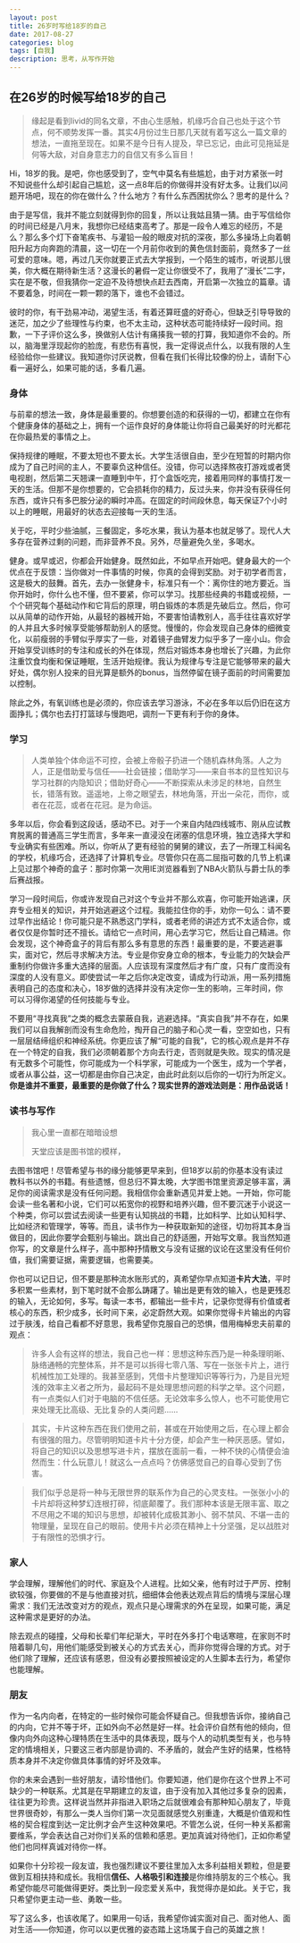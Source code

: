 ```yaml
---
layout: post
title: 26岁时写给18岁的自己
date: 2017-08-27
categories: blog
tags: [自我]
description: 思考，从写作开始
---
```


## 在26岁的时候写给18岁的自己

> 缘起是看到livid的同名文章，不由心生感触，机缘巧合自己也处于这个节点，何不顺势发挥一番。其实4月份过生日那几天就有着写这么一篇文章的想法，一直拖至现在。如果不是今日有人提及，早已忘记，由此可见拖延是何等大敌，对自身意志力的自信又有多么盲目！

Hi，18岁的我。是吧，你也感受到了，空气中莫名有些尴尬，由于对方紧张一时不知说些什么却引起自己尴尬，这一点8年后的你做得并没有好太多。让我们以问题开场吧，现在的你在做什么？什么地方？有什么东西困扰你么？思考的是什么？

由于是写信，我并不能立刻就得到你的回复，所以让我姑且猜一猜。由于写信给你的时间已经是八月末，我想你已经结束高考了。那是一段令人难忘的经历，不是么？那么多个灯下奋笔疾书、与灌铅一般的眼皮对抗的深夜，那么多操场上向着朝阳升起方向奔跑的清晨，这一切在一个月前你收到的黄色信封面前，竟然多了一丝可爱的意味。嗯，再过几天你就要正式去大学报到，一个陌生的城市，听说那儿很美，你大概在期待新生活？这漫长的暑假一定让你很受不了，我用了“漫长”二字，实在是不敬，但我猜你一定迫不及待想快点赶去西南，开启第一次独立的篇章。请不要着急，时间在一颗一颗的落下，谁也不会错过。

彼时的你，有干劲易冲动，渴望生活，有着还算旺盛的好奇心，但缺乏引导导致的迷茫，加之少了些理性与约束，也不太主动，这种状态可能持续好一段时间。抱歉，一下子评价这么多，换做别人估计有痛揍我一顿的打算，我知道你不会的。所以，脑海里浮现起你的脸庞，有悲伤有喜悦，我一定得说点什么，以我有限的人生经验给你一些建议。我知道你讨厌说教，但看在我们长得比较像的份上，请耐下心看一遍好么，如果可能的话，多看几遍。

### 身体

与前辈的想法一致，身体是最重要的。你想要创造的和获得的一切，都建立在你有个健康身体的基础之上，拥有一个运作良好的身体能让你将自己最美好的时光都花在你最热爱的事情之上。

保持规律的睡眠，不要太短也不要太长。大学生活很自由，至少在短暂的时期内你成为了自己时间的主人，不要辜负这种信任。没错，你可以选择熬夜打游戏或者煲电视剧，然后第二天翘课一直睡到中午，打个盒饭吃完，接着用同样的事情打发一天的生活。但那不是你想要的，它会损耗你的精力，反过头来，你并没有获得任何东西，或许只有多巴胺分泌的瞬时冲高。在固定的时间段休息，每天保证7个小时以上的睡眠，用最好的状态去迎接每一天的生活。

关于吃，平时少些油腻，三餐固定，多吃水果，我认为基本也就足够了。现代人大多存在营养过剩的问题，而非营养不良。另外，尽量避免久坐，多喝水。

健身。或早或迟，你都会开始健身。既然如此，不如早点开始吧。健身最大的一个优点在于反馈：当你做对一件事情的时候，你真的会得到奖励。对于初学者而言，这是极大的鼓舞。首先，去办一张健身卡，标准只有一个：离你住的地方要近。当你开始时，你什么也不懂，但不要紧，你可以学习。找那些经典的书籍或视频，一个个研究每个基础动作和它背后的原理，明白锻炼的本质是先破后立。然后，你可以从简单的动作开始，从最轻的器械开始，不要害怕请教别人，高手往往喜欢好学的人并且大多时候享受能够帮助别人的感觉。慢慢的，你会发现自己身体的细微变化，以前瘦弱的手臂似乎厚实了一些，对着镜子曲臂发力似乎多了一座小山。你会开始享受训练时的专注和成长的外在体现，然后对锻炼本身也增长了兴趣，为此你注重饮食均衡和保证睡眠，生活开始规律。我认为规律与专注是它能够带来的最大好处，偶尔别人投来的目光算是额外的bonus，当然停留在镜子面前的时间需要加以控制。

除此之外，有氧训练也是必须的，你应该去学习游泳，不必在多年以后仍旧在这方面挣扎；偶尔也去打打篮球与慢跑吧，调剂一下更有利于你的身体。

### 学习

> 人类单独个体命运不可控，会被上帝骰子扔进一个随机森林角落。人之为人，正是借助爱与信任——社会链接；借助学习——来自书本的显性知识与学习社群的内隐知识；借助好奇心——不断探索从未涉足的林地，自然生长，错落有致。遥遥地，上帝之眼望去，林地角落，开出一朵花，而你，或者在花蕊，或者在花冠。是为命运。

多年以后，你会看到这段话，感动不已。对于一个来自内陆四线城市、刚从应试教育脱离的普通高三学生而言，多年来一直浸没在闭塞的信息环境，独立选择大学和专业确实有些困难。所以，你听从了更有经验的舅舅的建议，去了一所理工科闻名的学校，机缘巧合，还选择了计算机专业。尽管你只在高二屈指可数的几节上机课上见过那个神奇的盒子：那时你第一次用IE浏览器看到了NBA火箭队与爵士队的季后赛战报。

学习一段时间后，你或许发现自己对这个专业并不那么欢喜，你可能开始逃课，厌弃专业相关的知识，并开始逃避这个过程。我能拉住你的手，劝你一句么：请不要过早作出结论！你可能只是不熟悉这门学科，或者老师的讲述方式不太适合你，或者仅仅是你暂时还不擅长。请给它一点时间，用心去学习它，然后让自己精进。你会发现，这个神奇盒子的背后有那么多有意思的东西！最重要的是，不要逃避事实，面对它，然后寻求解决方法。专业是你安身立命的根本，专业能力的欠缺会严重制约你做许多重大选择的层面。人应该现有深度然后才有广度，只有广度而没有深度的人没有意义。即使尝试一年之后你决定改变，请成为行动派，用一系列措施表明自己的态度和决心，18岁做的选择并没有决定你一生的影响，三年时间，你可以习得你渴望的任何技能与专业。

不要用“寻找真我”之类的概念去蒙蔽自我，逃避选择。“真实自我”并不存在，如果我们可以自我解剖而没有生命危险，掏开自己的脑子和心灵一看，空空如也，只有一层层结缔组织和神经系统。你更应该了解“可能的自我”，它的核心观点是并不存在一个特定的自我，我们必须朝着那个方向去行走，否则就是失败。现实的情况是有无数多个可能性，你可能成为一个科学家，可能成为一个医生，成为一个学者，或者从事公益，这一切都是由你自己决定，由此时此刻以后你的一切行为所定义。**你是谁并不重要，最重要的是你做了什么？现实世界的游戏法则是：用作品说话！**

### 读书与写作

> 我心里一直都在暗暗设想
>  
> 天堂应该是图书馆的模样，

去图书馆吧！尽管希望与书的缘分能够更早来到，但18岁以前的你基本没有读过教科书以外的书籍。有些遗憾，但总归不算太晚，大学图书馆里资源足够丰富，满足你的阅读需求是没有任何问题。我相信你会重新遇见并爱上她。一开始，你可能会读一些名著和小说，它们可以拓宽你的视野和培养兴趣，但不要沉迷于小说这一个种类，你可以尝试去阅读一些更有认知挑战的书籍，比如科学、比如认知科学、比如经济和管理学，等等。而且，读书作为一种获取新知的途径，切勿将其本身当做目的，因此你要学会甄别与输出。跳出自己的舒适圈，开始写文章。我当然知道你写，的文章是什么样子，高中那种抒情散文与没有证据的议论在这里没有任何价值，我们需要证据，需要逻辑，也需要美。

你也可以记日记，但不要是那种流水账形式的，真希望你早点知道**卡片大法**，平时多积累一些素材，到下笔时就不会那么踌躇了。输出是更有效的输入，也是更残忍的输入，无论如何，多写。每读一本书，都输出一些卡片，记录你觉得有价值或者核心的东西，积少成多，长时间下来，必定蔚然大观。如果你觉得卡片输出的内容过于肤浅，给自己看都不好意思，我希望你克服自己的恐惧，借用梅棹忠夫前辈的观点：

> 许多人会有这样的想法，我自己也一样：思想这种东西乃是一种条理明晰、脉络通畅的完整体系，并不是可以拆得七零八落、写在一张张卡片上，进行机械性加工处理的。我甚至感到，凭借卡片整理知识等等行为，乃是目光短浅的效率主义者之所为，最起码不是处理思想问题的科学之举。这个问题，有一点类似人们对于电脑的不信任感。无论效率多么惊人，也不可能使用它来处理无比高级、无比复杂的人类问题......

> 其实，卡片这种东西在我们使用之前，甚或在开始使用之后，在心理上都会有很强的阻力。尽管明明知道卡片十分方便，却会产生一种厌恶感。譬如，将自己的知识以及思想写进卡片，摆放在面前一看，一种不快的心情便会油然而生：什么玩意儿！就这么一点点吗？仿佛感觉自己的自尊心受到了伤害。

> 我们似乎总是将一种与无限世界的联系作为自己的心灵支柱。一张张小小的卡片却将这种梦幻连根打碎，彻底颠覆了。我们那种本该是无限丰富、取之不尽用之不竭的知识与思想，却被转化成极其渺小、弱不禁风、不堪一击的物理量，呈现在自己的眼前。使用卡片必须在精神上十分坚强，足以战胜对于有限性的恐惧才行。

### 家人

学会理解，理解他们的时代、家庭及个人进程。比如父亲，他有时过于严厉、控制欲较强，你要做的不是与他直接对抗，细细体会他表达观点背后的情境与深层心理需求：我们无法改变对方的观点，观点只是心理需求的外在呈现，如果可能，满足这种需求是更好的办法。

除去观点的碰撞，父母和长辈们年纪渐大，平时在外多打个电话寒暄，在家则不时陪着聊几句，用他们能感受到被关心的方式去关心，而非你觉得合理的方式。对于他们除了理解，还应该有感恩，但没有必要按照被设定的人生脚本去行为，希望你也能理解。

### 朋友

作为一名内向者，在特定的一些时候你可能会怀疑自己。但我想告诉你，接纳自己的内向，它并不等于坏，正如外向不必然是好一样。社会评价自然有他的倾向，但像内向外向这种心理特质在生活中的具体表现，既与个人的动机类型有关，也与特定的情境相关，只要这三者内部是协调的、不矛盾的，就会产生好的结果，性格特质本身并不决定你做具体事情的好坏及效率。

你的未来会遇到一些好朋友，请珍惜他们。你要知道，他们是你在这个世界上不可缺少的一种联系。尤其是在早期建立的友谊，由于没有加入其他过多复杂的因素，往往更为珍贵。这样说当然并非指进入职场之后就很难会有那种知心朋友了，毕竟世界很奇妙，有那么一类人当你们第一次见面就感觉久别重逢，大概是价值观和性格的契合程度到达一定比例才会产生这种效果吧。不管怎么说，任何一种关系都需要维系，学会表达自己对你们关系的信赖和感恩。更加真诚对待他们，正如你希望他们也同样真诚对待你一样。

如果你十分珍视一段友谊，我也强烈建议不要往里加入太多利益相关颗粒，但是要做到互相扶持和成长。我相信**信任、人格吸引和连接**是你维持朋友的三个核心。我希望你能尽可能做得更好。类比到一段恋爱关系中，我觉得亦是如此。关于它，我只希望你更主动一些、勇敢一些。


写了这么多，也该收尾了。如果用一句话，我希望你诚实面对自己、面对他人、面对生活——你知道，你可以以更优雅的姿态踏上这场属于自己的英雄之旅！
